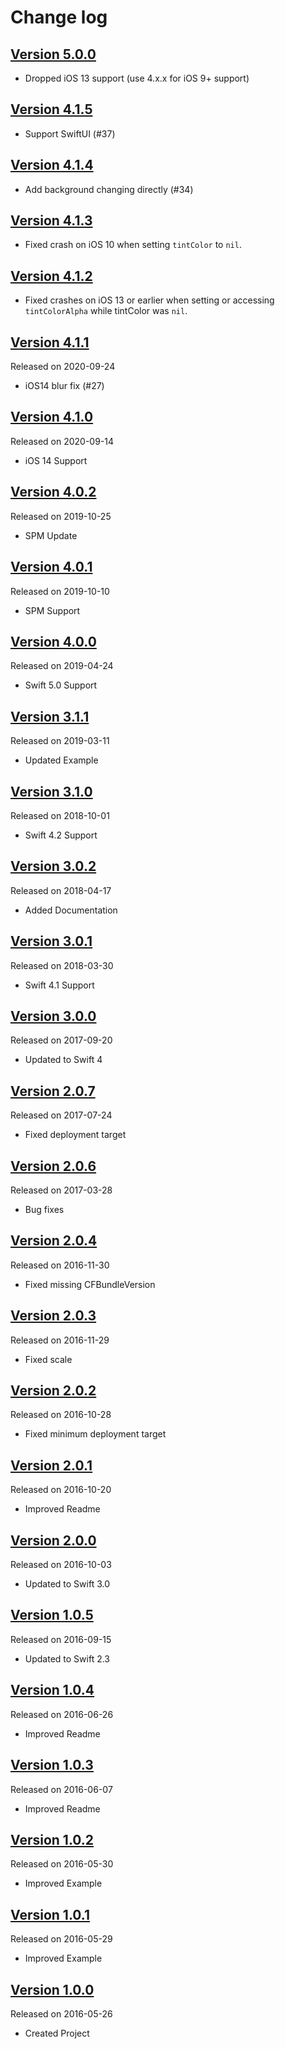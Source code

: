 # Change log

## [Version 5.0.0](https://github.com/efremidze/VisualEffectView/releases/tag/5.0.0)

- Dropped iOS 13 support (use 4.x.x for iOS 9+ support)

## [Version 4.1.5](https://github.com/efremidze/VisualEffectView/releases/tag/4.1.5)

- Support SwiftUI (#37)

## [Version 4.1.4](https://github.com/efremidze/VisualEffectView/releases/tag/4.1.4)

- Add background changing directly (#34)

## [Version 4.1.3](https://github.com/efremidze/VisualEffectView/releases/tag/4.1.3)

- Fixed crash on iOS 10 when setting  `tintColor` to  `nil`.

## [Version 4.1.2](https://github.com/efremidze/VisualEffectView/releases/tag/4.1.2)

- Fixed crashes on iOS 13 or earlier when setting or accessing `tintColorAlpha` while tintColor was `nil`.

## [Version 4.1.1](https://github.com/efremidze/VisualEffectView/releases/tag/4.1.1)
Released on 2020-09-24

- iOS14 blur fix (#27)

## [Version 4.1.0](https://github.com/efremidze/VisualEffectView/releases/tag/4.1.0)
Released on 2020-09-14

- iOS 14 Support

## [Version 4.0.2](https://github.com/efremidze/VisualEffectView/releases/tag/4.0.2)
Released on 2019-10-25

- SPM Update

## [Version 4.0.1](https://github.com/efremidze/VisualEffectView/releases/tag/4.0.1)
Released on 2019-10-10

- SPM Support

## [Version 4.0.0](https://github.com/efremidze/VisualEffectView/releases/tag/4.0.0)
Released on 2019-04-24

- Swift 5.0 Support

## [Version 3.1.1](https://github.com/efremidze/VisualEffectView/releases/tag/3.1.1)
Released on 2019-03-11

- Updated Example

## [Version 3.1.0](https://github.com/efremidze/VisualEffectView/releases/tag/3.1.0)
Released on 2018-10-01

- Swift 4.2 Support

## [Version 3.0.2](https://github.com/efremidze/VisualEffectView/releases/tag/3.0.2)
Released on 2018-04-17

- Added Documentation

## [Version 3.0.1](https://github.com/efremidze/VisualEffectView/releases/tag/3.0.1)
Released on 2018-03-30

- Swift 4.1 Support

## [Version 3.0.0](https://github.com/efremidze/VisualEffectView/releases/tag/3.0.0)
Released on 2017-09-20

- Updated to Swift 4

## [Version 2.0.7](https://github.com/efremidze/VisualEffectView/releases/tag/2.0.7)
Released on 2017-07-24

- Fixed deployment target

## [Version 2.0.6](https://github.com/efremidze/VisualEffectView/releases/tag/2.0.6)
Released on 2017-03-28

- Bug fixes

## [Version 2.0.4](https://github.com/efremidze/VisualEffectView/releases/tag/2.0.4)
Released on 2016-11-30

- Fixed missing CFBundleVersion

## [Version 2.0.3](https://github.com/efremidze/VisualEffectView/releases/tag/2.0.3)
Released on 2016-11-29

- Fixed scale

## [Version 2.0.2](https://github.com/efremidze/VisualEffectView/releases/tag/2.0.2)
Released on 2016-10-28

- Fixed minimum deployment target

## [Version 2.0.1](https://github.com/efremidze/VisualEffectView/releases/tag/2.0.1)
Released on 2016-10-20

- Improved Readme

## [Version 2.0.0](https://github.com/efremidze/VisualEffectView/releases/tag/2.0.0)
Released on 2016-10-03

- Updated to Swift 3.0

## [Version 1.0.5](https://github.com/efremidze/VisualEffectView/releases/tag/1.0.5)
Released on 2016-09-15

- Updated to Swift 2.3

## [Version 1.0.4](https://github.com/efremidze/VisualEffectView/releases/tag/1.0.4)
Released on 2016-06-26

- Improved Readme

## [Version 1.0.3](https://github.com/efremidze/VisualEffectView/releases/tag/1.0.3)
Released on 2016-06-07

- Improved Readme

## [Version 1.0.2](https://github.com/efremidze/VisualEffectView/releases/tag/1.0.2)
Released on 2016-05-30

- Improved Example

## [Version 1.0.1](https://github.com/efremidze/VisualEffectView/releases/tag/1.0.1)
Released on 2016-05-29

- Improved Example

## [Version 1.0.0](https://github.com/efremidze/VisualEffectView/releases/tag/1.0.0)
Released on 2016-05-26

- Created Project
